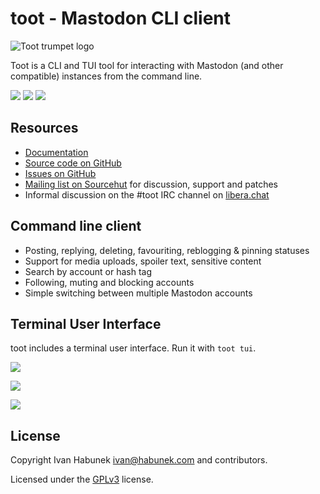 <!--
SPDX-FileCopyrightText: 2017-2023 Ivan Habunek et al <ivan@habunek.com>

SPDX-License-Identifier: GPL-3.0-only
-->

toot - Mastodon CLI client
==========================

![Toot trumpet logo](./trumpet.png)

Toot is a CLI and TUI tool for interacting with Mastodon (and other compatible) instances from the command line.

[![](https://img.shields.io/badge/author-%40ihabunek-blue.svg?maxAge=3600&style=flat-square)](https://mastodon.social/@ihabunek)
[![](https://img.shields.io/github/license/ihabunek/toot.svg?maxAge=3600&style=flat-square)](https://opensource.org/licenses/GPL-3.0)
[![](https://img.shields.io/pypi/v/toot.svg?maxAge=3600&style=flat-square)](https://pypi.python.org/pypi/toot)

Resources
---------

* [Documentation](https://toot.bezdomni.net/)
* [Source code on GitHub](https://github.com/ihabunek/toot)
* [Issues on GitHub](https://github.com/ihabunek/toot/issues)
* [Mailing list on Sourcehut](https://lists.sr.ht/~ihabunek/toot-discuss) for discussion, support and patches
* Informal discussion on the #toot IRC channel on [libera.chat](https://libera.chat/)

Command line client
-------------------

* Posting, replying, deleting, favouriting, reblogging & pinning statuses
* Support for media uploads, spoiler text, sensitive content
* Search by account or hash tag
* Following, muting and blocking accounts
* Simple switching between multiple Mastodon accounts

Terminal User Interface
-----------------------

toot includes a terminal user interface. Run it with `toot tui`.

![](images/tui_list.png)

![](images/tui_poll.png)

![](images/tui_compose.png)

License
-------

Copyright Ivan Habunek <ivan@habunek.com> and contributors.

Licensed under the [GPLv3](http://www.gnu.org/licenses/gpl-3.0.html) license.
